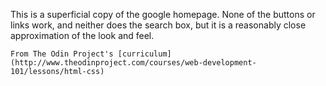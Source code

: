 This is a superficial copy of the google homepage. None of the buttons or links work, and neither does the search box, but it is a reasonably close approximation of the look and feel.

`From The Odin Project's [curriculum](http://www.theodinproject.com/courses/web-development-101/lessons/html-css)`
